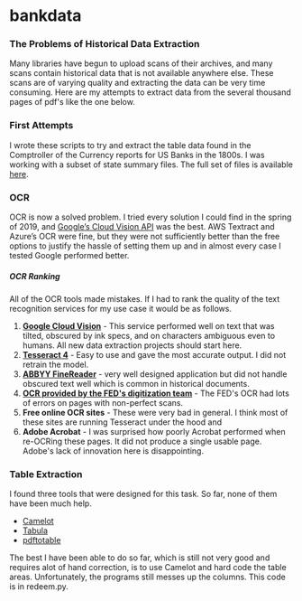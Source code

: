 # bankdata
### The Problems of Historical Data Extraction
Many libraries have begun to upload scans of their archives, and many scans contain historical data that is not available anywhere else. These scans are of varying quality and extracting the data can be very time consuming. Here are my attempts to extract data from the several thousand pages of pdf's like the one below.

### First Attempts
I wrote these scripts to try and extract the table data found in the Comptroller of the Currency reports for US Banks in the 1800s.
I was working with a subset of state summary files. The full set of files is available [here](https://fraser.stlouisfed.org/title/56).
### OCR
OCR is now a solved problem. I tried every solution I could find in the spring of 2019, and [Google’s Cloud Vision API](https://cloud.google.com/vision/docs/drag-and-drop) was the best. AWS Textract and Azure’s OCR were fine, but they were not sufficiently better than the free options to justify the hassle of setting them up and in almost every case I tested Google performed better.

##### OCR Ranking
All of the OCR tools made mistakes. If I had to rank the quality of the text recognition services for my use case it would be as follows.
1. [**Google Cloud Vision**](https://cloud.google.com/vision/docs) - This service performed well on text that was tilted, obscured by ink specs, and on characters ambiguous even to humans. All new data extraction projects should start here.
1. [**Tesseract 4**](https://tesseract-ocr.github.io/) - Easy to use and gave the most accurate output. I did not retrain the model.
2. [**ABBYY FineReader**](https://www.abbyy.com/en-us/finereader/) - very well designed application but did not handle obscured text well which is common in historical documents.
3. [**OCR provided by the FED's digitization team**](https://fraser.stlouisfed.org/title/56) - The FED's OCR had lots of errors on pages with non-perfect scans.
4. **Free online OCR sites** - These were very bad in general. I think most of these sites are running Tesseract under the hood and 
5. **Adobe Acrobat** - I was surprised how poorly Acrobat performed when re-OCRing these pages. It did not produce a single usable page. Adobe's lack of innovation here is disappointing. 

### Table Extraction
I found three tools that were designed for this task. So far, none of them have been much help.
 - [Camelot](https://github.com/socialcopsdev/camelot)
 - [Tabula](https://tabula.technology/)
 - [pdftotable](https://github.com/tfmorris/pdf2table)

The best I have been able to do so far, which is still not very good and requires alot of hand correction, is to use Camelot and hard code the table areas. Unfortunately, the programs still messes up the columns. This code is in redeem.py. 
